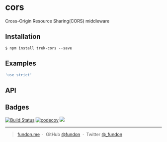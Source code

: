 # cors

Cross-Origin Resource Sharing(CORS) middleware


## Installation

```
$ npm install trek-cors --save
```


## Examples

```js
'use strict'
```


## API



## Badges

[![Build Status](https://travis-ci.org/trekjs/cors.svg?branch=master)](https://travis-ci.org/trekjs/cors)
[![codecov](https://codecov.io/gh/trekjs/cors/branch/master/graph/badge.svg)](https://codecov.io/gh/trekjs/cors)
![](https://img.shields.io/badge/license-MIT-blue.svg)

---

> [fundon.me](https://fundon.me) &nbsp;&middot;&nbsp;
> GitHub [@fundon](https://github.com/fundon) &nbsp;&middot;&nbsp;
> Twitter [@_fundon](https://twitter.com/_fundon)
